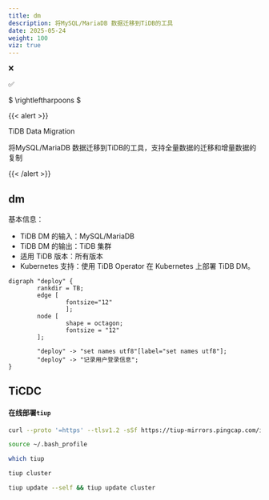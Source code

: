 ```yaml
---
title: dm
description: 将MySQL/MariaDB 数据迁移到TiDB的工具
date: 2025-05-24
weight: 100
viz: true
---
```



<style>
th, td {
  border: 1px solid rgb(190, 190, 190);
}
</style>

&#10060;

&#9989;

$ \rightleftharpoons $

{{< alert >}}

TiDB Data Migration

将MySQL/MariaDB 数据迁移到TiDB的工具，支持全量数据的迁移和增量数据的复制

{{< /alert >}}


## dm


基本信息：

- TiDB DM 的输入：MySQL/MariaDB
- TiDB DM 的输出：TiDB 集群
- 适用 TiDB 版本：所有版本
- Kubernetes 支持：使用 TiDB Operator 在 Kubernetes 上部署 TiDB DM。


```viz-dot
digraph "deploy" {
        rankdir = TB;
        edge [
                fontsize="12"
                ];
        node [
                shape = octagon;
                fontsize = "12"
        ];

        "deploy" -> "set names utf8"[label="set names utf8"];
        "deploy" -> "记录用户登录信息";
}
```


## TiCDC


#### 在线部署`tiup`

```bash
curl --proto '=https' --tlsv1.2 -sSf https://tiup-mirrors.pingcap.com/install.sh | sh

source ~/.bash_profile

which tiup

tiup cluster

tiup update --self && tiup update cluster

```






















